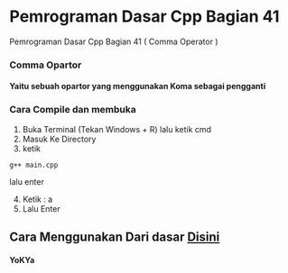 # Pemrograman Dasar Cpp Bagian 41
 Pemrograman Dasar Cpp Bagian 41 ( Comma Operator )

 ### Comma Opartor
 #### Yaitu sebuah opartor yang menggunakan Koma sebagai pengganti

 ### Cara Compile dan membuka
1. Buka Terminal (Tekan Windows + R) lalu ketik cmd
2. Masuk Ke Directory
3. ketik
```
g++ main.cpp
```
lalu enter

4. Ketik : a
5. Lalu Enter

## Cara Menggunakan Dari dasar [Disini](https://github.com/YoKYa/Pemrograman-Dasar-Cpp-Bagian-1)

#### YoKYa
